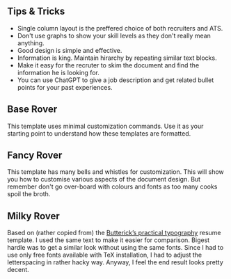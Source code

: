 ## Tips & Tricks

- Single column layout is the preffered choice of both recruiters and ATS.
- Don't use graphs to show your skill levels as they don't really mean anything.
- Good design is simple and effective. 
- Information is king. Maintain hirarchy by repeating similar text blocks.
- Make it easy for the recruter to skim the document and find the information he is looking for.
- You can use ChatGPT to give a job description and get related bullet points for your past experiences. 


## Base Rover

This template uses minimal customization commands. Use it as your starting point to understand how these templates are formatted. 


## Fancy Rover

This template has many bells and whistles for customization. This will show you how to customise various aspects of the document design. But remember don't go over-board with colours and fonts as too many cooks spoil the broth.  


## Milky Rover

Based on (rather copied from) the [Butterick’s practical typography](https://practicaltypography.com/resumes.html) resume template. I used the same text to make it easier for comparison. Bigest hardle was to get a similar look without using the same fonts. Since I had to use only free fonts available with TeX installation, I had to adjust the letterspacing in rather hacky way. Anyway, I feel the end result looks pretty decent. 